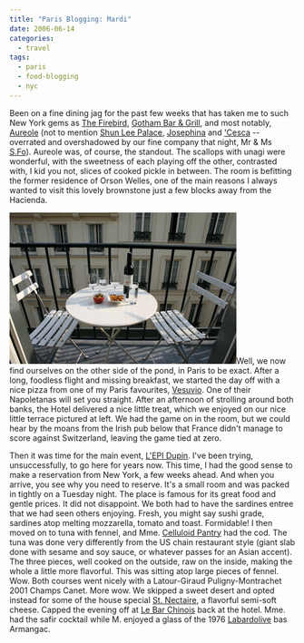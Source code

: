 ```yaml
---
title: "Paris Blogging: Mardi"
date: 2006-06-14
categories:
  - travel
tags:
  - paris
  - food-blogging
  - nyc
---
```


Been on a fine dining jag for the past few weeks that has taken me to such New York gems as [The Firebird](http://www.firebirdrestaurant.com/), [Gotham Bar & Grill](http://www.gothambarandgrill.com/), and most notably, [Aureole](http://www.charliepalmer.com/aureole_ny/home.html) (not to mention [Shun Lee Palace](http://www.shunleepalace.com/newyork/), [Josephina](http://www.josephinanyc.com/samples/josephina/index.html) and ['Cesca](http://cescanyc.com/) -- overrated and overshadowed by our fine company that night, Mr & Ms [S.Fo](http://blog.cyberkrunk.com/article.pl?sid=05/08/12/0714245&mode=flat)). Aureole was, of course, the standout. The scallops with unagi were wonderful, with the sweetness of each playing off the other, contrasted with, I kid you not, slices of cooked pickle in between. The room is befitting the former residence of Orson Welles, one of the main reasons I always wanted to visit this lovely brownstone just a few blocks away from the Hacienda.

![](images/paris-06142006-1.jpg)Well, we now find ourselves on the other side of the pond, in Paris to be exact. After a long, foodless flight and missing breakfast, we started the day off with a nice pizza from one of my Paris favourites, [Vesuvio](http://www.vesuviocafe.com/). One of their Napoletanas will set you straight. After an afternoon of strolling around both banks, the Hotel delivered a nice little treat, which we enjoyed on our nice little terrace pictured at left. We had the game on in the room, but we could hear by the moans from the Irish pub below that France didn't manage to score against Switzerland, leaving the game tied at zero.

Then it was time for the main event, [L'EPI Dupin](http://www.economist.com/cities/displayobject.cfm?obj_id=1575462). I've been trying, unsuccessfully, to go here for years now. This time, I had the good sense to make a reservation from New York, a few weeks ahead. And when you arrive, you see why you need to reserve. It's a small room and was packed in tightly on a Tuesday night. The place is famous for its great food and gentle prices. It did not disappoint. We both had to have the sardines entree that we had seen others enjoying. Fresh, you might say sushi grade, sardines atop melting mozzarella, tomato and toast. Formidable! I then moved on to tuna with fennel, and Mme. [Celluloid Pantry](http://kitchen.apartmenttherapy.com/food/the-celluloid-pantry/index) had the cod. The tuna was done very differently from the US chain restaurant style (giant slab done with sesame and soy sauce, or whatever passes for an Asian accent). The three pieces, well cooked on the outside, raw on the inside, making the whole a little more flavorful. This was sitting atop large pieces of fennel. Wow. Both courses went nicely with a Latour-Giraud Puligny-Montrachet 2001 Champs Canet. More wow. We skipped a sweet desert and opted instead for some of the house special [St. Nectaire](http://www.fromage-aoc-st-nectaire.com/), a flavorful semi-soft cheese. Capped the evening off at [Le Bar Chinois](http://marriott.com/property/phototour.mi?marshaCode=parvd&pageID=HWRAL&imageID=0) back at the hotel. Mme. had the safir cocktail while M. enjoyed a glass of the 1976 [Labardolive](http://www.labastide-d-armagnac.com/Laberdolive.htm) bas Armangac.
